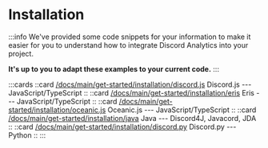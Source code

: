 # Installation

:::info
We've provided some code snippets for your information to make it easier for you to understand how to integrate Discord Analytics into your project.

**It's up to you to adapt these examples to your current code.**
:::

:::cards
::card [/docs/main/get-started/installation/discord.js](https://i.imgur.com/WiVzrys.png) Discord.js --- JavaScript/TypeScript ::
::card [/docs/main/get-started/installation/eris](https://i.imgur.com/10WtUMU.png) Eris --- JavaScript/TypeScript ::
::card [/docs/main/get-started/installation/oceanic.js](https://i.imgur.com/LODQ0vh.png) Oceanic.js --- JavaScript/TypeScript ::
::card [/docs/main/get-started/installation/java](https://i.imgur.com/O0XXIbz.png) Java --- Discord4J, Javacord, JDA ::
::card [/docs/main/get-started/installation/discord.py](https://i.imgur.com/pM0NRFB.png) Discord.py --- Python ::
:::
